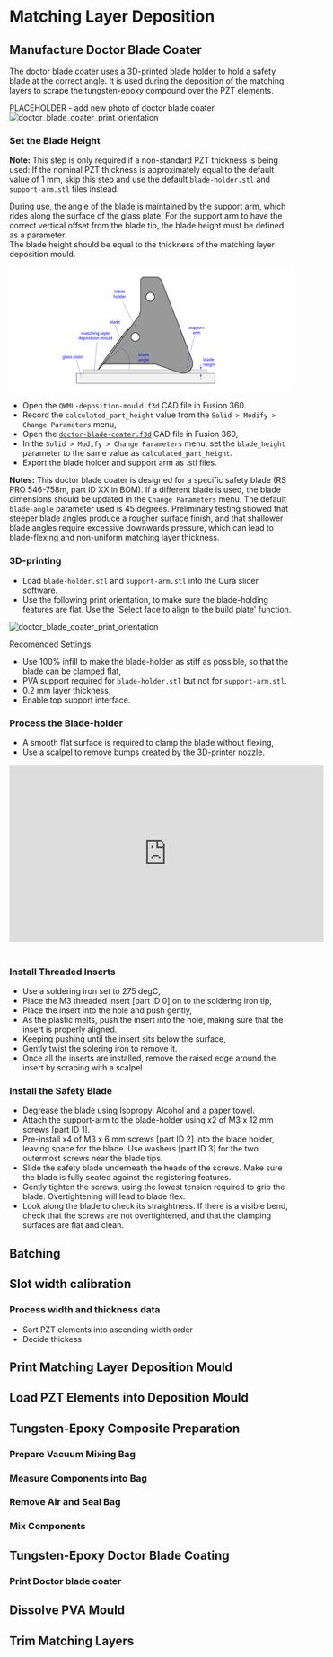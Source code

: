 # Matching Layer Deposition



## Manufacture Doctor Blade Coater
The doctor blade coater uses a 3D-printed blade holder to hold a safety blade at the correct angle. It is used during the deposition of the matching layers to scrape the tungsten-epoxy compound over the PZT elements.

PLACEHOLDER - add new photo of doctor blade coater
![doctor_blade_coater_print_orientation](../img/matching-layer-deposition/doctor-blade-coater/doctor_coater_dissassembled.jpg)

### Set the Blade Height
**Note:** This step is only required if a non-standard PZT thickness is being used: If the nominal PZT thickness is approximately equal to the default value of 1 mm, skip this step and use the default `blade-holder.stl` and `support-arm.stl` files instead.

During use, the angle of the blade is maintained by the support arm, which rides along the surface of the glass plate. For the support arm to have the correct vertical offset from the blade tip, the blade height must be defined as a parameter.  
The blade height should be equal to the thickness of the matching layer deposition mould.  

![doctor-blade-coater-blade-height](../img\matching-layer-deposition\doctor-blade-coater\doctor-blade-coater-blade-height.svg)

* Open the `QWML-deposition-mould.f3d` CAD file in Fusion 360.
* Record the `calculated_part_height` value from the `Solid > Modify > Change Parameters` menu,
* Open the [`doctor-blade-coater.f3d`](https://github.com/morganjroberts/open-UST/blob/main/hardware-distribution/doctor-blade-coater/`doctor-blade-coater.f3d`) CAD file in Fusion 360,
* In the `Solid > Modify > Change Parameters` menu, set the `blade_height` parameter to the same value as `calculated_part_height`.
* Export the blade holder and support arm as .stl files.

**Notes:** This doctor blade coater is designed for a specific safety blade (RS PRO 546-758m, part ID XX in BOM). If a different blade is used, the blade dimensions should be updated in the `Change Parameters` menu. The default `blade-angle` parameter used is 45 degrees. Preliminary testing showed that steeper blade angles produce a rougher surface finish, and that shallower blade angles require excessive downwards pressure, which can lead to blade-flexing and non-uniform matching layer thickness.

### 3D-printing

* Load `blade-holder.stl` and `support-arm.stl` into the Cura slicer software.
* Use the following print orientation, to make sure the blade-holding features are flat. Use the 'Select face to align to the build plate' function.

![doctor_blade_coater_print_orientation](../img/matching-layer-deposition/doctor-blade-coater/doctor_blade_print_orientation.png)

Recomended Settings:

* Use 100% infill to make the blade-holder as stiff as possible, so that the blade can be clamped flat,
* PVA support required for `blade-holder.stl` but not for `support-arm.stl`.
* 0.2 mm layer thickness,
* Enable top support interface.

### Process the Blade-holder

* A smooth flat surface is required to clamp the blade without flexing,
* Use a scalpel to remove bumps created by the 3D-printer nozzle. 

<div align="center">    
    <iframe width="560" height="315" src="https://www.youtube.com/embed/OjL9OB76LAg" title="YouTube video player" frameborder="0" allow="accelerometer; autoplay; clipboard-write; encrypted-media; gyroscope; picture-in-picture" allowfullscreen></iframe>
</div>
<br/>


### Install Threaded Inserts

* Use a soldering iron set to 275 degC,
* Place the M3 threaded insert [part ID 0] on to the soldering iron tip,
* Place the insert into the hole and push gently,
* As the plastic melts, push the insert into the hole, making sure that the insert is properly aligned.
* Keeping pushing until the insert sits below the surface,
* Gently twist the solering iron to remove it.
* Once all the inserts are installed, remove the raised edge around the insert by scraping with a scalpel.

### Install the Safety Blade

* Degrease the blade using Isopropyl Alcohol and a paper towel.
* Attach the support-arm to the blade-holder using x2 of M3 x 12 mm screws [part ID 1].
* Pre-install x4 of M3 x 6 mm screws [part ID 2] into the blade holder, leaving space for the blade. Use washers [part ID 3] for the two outermost screws near the blade tips.
* Slide the safety blade underneath the heads of the screws. Make sure the blade is fully seated against the registering features.
* Gently tighten the screws, using the lowest tension required to grip the blade. Overtightening will lead to blade flex.
* Look along the blade to check its straightness. If there is a visible bend, check that the screws are not overtightened, and that the clamping surfaces are flat and clean.

## Batching

## Slot width calibration
### Process width and thickness data
* Sort PZT elements into ascending width order
* Decide thickess

## Print Matching Layer Deposition Mould

## Load PZT Elements into Deposition Mould

## Tungsten-Epoxy Composite Preparation
### Prepare Vacuum Mixing Bag
### Measure Components into Bag
### Remove Air and Seal Bag
### Mix Components

## Tungsten-Epoxy Doctor Blade Coating

### Print Doctor blade coater

## Dissolve PVA Mould

## Trim Matching Layers









